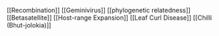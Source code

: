 [[Recombination]]
[[Geminivirus]]
[[phylogenetic relatedness]]
[[Betasatellite]]
[[Host-range Expansion]]
[[Leaf Curl Disease]]
[[Chilli (Bhut-jolokia)]]
